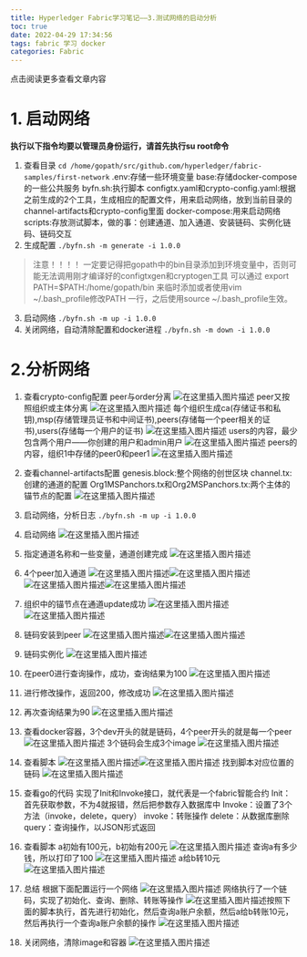 ```yaml
---
title: Hyperledger Fabric学习笔记——3.测试网络的启动分析
toc: true
date: 2022-04-29 17:34:56
tags: fabric 学习 docker
categories: Fabric
---
```


​​点击阅读更多查看文章内容<!--more-->

# 1. 启动网络

**执行以下指令均要以管理员身份运行，请首先执行su root命令**

1.  查看目录
`cd /home/gopath/src/github.com/hyperledger/fabric-samples/first-network`
.env:存储一些环境变量
base:存储docker-compose的一些公共服务
byfn.sh:执行脚本
configtx.yaml和crypto-config.yaml:根据之前生成的2个工具，生成相应的配置文件，用来启动网络，放到当前目录的channel-artifacts和crypto-config里面
docker-compose:用来启动网络
scripts:存放测试脚本，做的事：创建通道、加入通道、安装链码、实例化链码、链码交互 
2.  生成配置 `./byfn.sh -m generate -i 1.0.0 `

>注意！！！！
一定要记得把gopath中的bin目录添加到环境变量中，否则可能无法调用刚才编译好的configtxgen和cryptogen工具
可以通过 export PATH=$PATH:/home/gopath/bin 来临时添加或者使用vim ~/.bash_profile修改PATH 一行，之后使用source ~/.bash_profile生效。

3. 启动网络 `./byfn.sh -m up -i 1.0.0`
4. 关闭网络，自动清除配置和docker进程 `./byfn.sh -m down -i 1.0.0`

# 2.分析网络

1.  查看crypto-config配置
peer与order分离
![在这里插入图片描述](https://cdn.jsdelivr.net/gh/shnpd/blog-pic@main/csdn/27403303791f3b61625a7b162ca08539_1740930633267.png)
peer又按照组织或主体分离
![在这里插入图片描述](https://cdn.jsdelivr.net/gh/shnpd/blog-pic@main/csdn/e691e9b1b4e4fc652a921b5c9f861870_1740930633267.png)
每个组织生成ca(存储证书和私钥),msp(存储管理员证书和中间证书),peers(存储每一个peer相关的证书),users(存储每一个用户的证书)
![在这里插入图片描述](https://cdn.jsdelivr.net/gh/shnpd/blog-pic@main/csdn/e0a92bb3fcb56dc19e80f3e8edf22a86_1740930633267.png)
users的内容，最少包含两个用户——你创建的用户和admin用户
![在这里插入图片描述](https://cdn.jsdelivr.net/gh/shnpd/blog-pic@main/csdn/7765f7a0eef8e66c805df3f3a55f5e13_1740930633267.png)
peers的内容，组织1中存储的peer0和peer1
![在这里插入图片描述](https://cdn.jsdelivr.net/gh/shnpd/blog-pic@main/csdn/9def732ff6938784c4cb3b549acbe367_1740930639686.png)
2.  查看channel-artifacts配置
genesis.block:整个网络的创世区块
channel.tx:创建的通道的配置
Org1MSPanchors.tx和Org2MSPanchors.tx:两个主体的锚节点的配置
![在这里插入图片描述](https://cdn.jsdelivr.net/gh/shnpd/blog-pic@main/csdn/9d2ac386bc2cac722e2ff31efb456728_1740930639686.png)
3.  启动网络，分析日志
` ./byfn.sh -m up -i 1.0.0 `
4.  启动网络
![在这里插入图片描述](https://cdn.jsdelivr.net/gh/shnpd/blog-pic@main/csdn/f2c0d10ac08dbd6982b0ba74000f7df5_1740930639686.png)
5.  指定通道名称和一些变量，通道创建完成
![在这里插入图片描述](https://cdn.jsdelivr.net/gh/shnpd/blog-pic@main/csdn/e6c43919e801390df07a7a41f9abb930_1740930639686.png)
6.  4个peer加入通道
![在这里插入图片描述](https://i-blog.csdnimg.cn/blog_migrate/3b01991707d5fae8aa3173fa0eabe629.png)![在这里插入图片描述](https://i-blog.csdnimg.cn/blog_migrate/81476609c54c2eaf36dab1fbc79cf482.png)![在这里插入图片描述](https://i-blog.csdnimg.cn/blog_migrate/a00fd339fa086de4b8bfc93ca03f1eb2.png)![在这里插入图片描述](https://cdn.jsdelivr.net/gh/shnpd/blog-pic@main/csdn/8ccaef772f408acb5492810b1675ad60_1740930639686.png)
7.  组织中的锚节点在通道update成功
![在这里插入图片描述](https://i-blog.csdnimg.cn/blog_migrate/8ddf1652494d414cff35aabf1894ec42.png)![在这里插入图片描述](https://cdn.jsdelivr.net/gh/shnpd/blog-pic@main/csdn/39434bfaddb4a7e4238602c6721e4d70_1740930646022.png)
8.  链码安装到peer
![在这里插入图片描述](https://i-blog.csdnimg.cn/blog_migrate/aaedbadff9a4f4fb5ec0ebb6657e39a1.png)![在这里插入图片描述](https://cdn.jsdelivr.net/gh/shnpd/blog-pic@main/csdn/6358a19dc30c704c91e56425c8ecf0e8_1740930646022.png)
9.  链码实例化
![在这里插入图片描述](https://cdn.jsdelivr.net/gh/shnpd/blog-pic@main/csdn/58686d0c1a4ee70d5c7b17c15ee461a5_1740930646022.png)
10.  在peer0进行查询操作，成功，查询结果为100
 ![在这里插入图片描述](https://cdn.jsdelivr.net/gh/shnpd/blog-pic@main/csdn/df1ac26541b8889819a834d17047ced1_1740930646022.png)
11.  进行修改操作，返回200，修改成功
![在这里插入图片描述](https://cdn.jsdelivr.net/gh/shnpd/blog-pic@main/csdn/79d4e98d0e7a144a26c3e71e4248017b_1740930646022.png)
12.  再次查询结果为90
![在这里插入图片描述](https://cdn.jsdelivr.net/gh/shnpd/blog-pic@main/csdn/bec60235648547cd73b109db1f471afe_1740930651823.png)
13.  查看docker容器，3个dev开头的就是链码，4个peer开头的就是每一个peer
![在这里插入图片描述](https://cdn.jsdelivr.net/gh/shnpd/blog-pic@main/csdn/d60551623088be64a878d0225d0a39d8_1740930651823.png)
3个链码会生成3个image
![在这里插入图片描述](https://cdn.jsdelivr.net/gh/shnpd/blog-pic@main/csdn/b9a5c7fac1dd4d94c7e16d2056875577_1740930651823.png)
14.  查看脚本
![在这里插入图片描述](https://i-blog.csdnimg.cn/blog_migrate/58929c99b51f91b8972881e04efbe69f.png)![在这里插入图片描述](https://cdn.jsdelivr.net/gh/shnpd/blog-pic@main/csdn/dad45eeaf228719dcdb1e202ee6c5e32_1740930651823.png)
找到脚本对应位置的链码
![在这里插入图片描述](https://cdn.jsdelivr.net/gh/shnpd/blog-pic@main/csdn/412e2471a932eecbda2f65bfea09b3c4_1740930651823.png)


15.  查看go的代码
实现了Init和Invoke接口，就代表是一个fabric智能合约
Init：首先获取参数，不为4就报错，然后把参数存入数据库中
Invoke：设置了3个方法（invoke，delete，query）
invoke：转账操作
delete：从数据库删除
query：查询操作，以JSON形式返回 
16.  查看脚本
a初始有100元，b初始有200元
![在这里插入图片描述](https://cdn.jsdelivr.net/gh/shnpd/blog-pic@main/csdn/aa236a37bf999178b68504673347749e_1740930659019.png)
查询a有多少钱，所以打印了100
![在这里插入图片描述](https://cdn.jsdelivr.net/gh/shnpd/blog-pic@main/csdn/f9594d503f96ef73c8a1ca43c12a6f59_1740930659019.png)
a给b转10元
![在这里插入图片描述](https://cdn.jsdelivr.net/gh/shnpd/blog-pic@main/csdn/a5188e46d3e7df07b37e0ffb6b20d0c6_1740930659019.png)
17.  总结
根据下面配置运行一个网络
![在这里插入图片描述](https://cdn.jsdelivr.net/gh/shnpd/blog-pic@main/csdn/f420844b3cc12a524ed3b4d46886daff_1740930659019.png)
网络执行了一个链码，实现了初始化、查询、删除、转账等操作
![在这里插入图片描述](https://cdn.jsdelivr.net/gh/shnpd/blog-pic@main/csdn/5a061467060c72916ca7c21e7e842885_1740930659019.png)按照下面的脚本执行，首先进行初始化，然后查询a账户余额，然后a给b转账10元，然后再执行一个查询a账户余额的操作
![在这里插入图片描述](https://cdn.jsdelivr.net/gh/shnpd/blog-pic@main/csdn/10b4bbef8f5de643550d5f6dc57d0904_1740930666930.png)
18.  关闭网络，清除image和容器
![在这里插入图片描述](https://cdn.jsdelivr.net/gh/shnpd/blog-pic@main/csdn/b4de741b3edc1e2f9e63422ea0e99fac_1740930666930.png)

